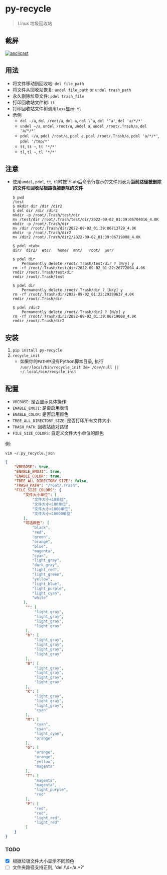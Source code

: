 # py-recycle
> Linux 垃圾回收站

## 截屏
[![asciicast](https://asciinema.org/a/435392.svg)](https://asciinema.org/a/435392)


## 用法
- 将文件移动到回收站: `del file_path`
- 将文件从回收站恢复: `undel file_path` or `undel trash_path`
- 永久删除垃圾文件: `pdel trash_file`
- 打印回收站文件树: `tt`
- 打印回收站文件树调用`less`显示: `tl`
- 示例
    - `del ~/a`, `del /root/a`, `del a`, `del \^a`, `del '^a'`, `del 'a/*/*'`
    - `undel ~/a`, `undel /root/a`, `undel a`, `undel /root/.Trash/a`, `del 'a/*/*'`
    - `pdel ~/a`, `pdel /root/a`, `pdel a`, `pdel /root/.Trash/a`, `pdel 'a/*/*'`, `pdel '/tmp/*'`
    - `tt`, `tt ~`, `tt '*/*'`
    - `tl`, `tl ~`, `tl '*/*'`

## 注意
- 使用`undel`, `pdel`, `tt`, `tl`时按下tab后命令行提示的文件列表为**当前路径被删除的文件**和**回收站根路径被删除的文件**
    
    ```shell
    $ pwd
    /test
    $ mkdir dir /dir /dir2
    $ del dir /dir /dir2
    mkdir -p /root/.Trash/test/dir
    mv /test/dir /root/.Trash/test/dir/2022-09-02_01:39:06704016_4.0K
    mkdir -p /root/.Trash/dir
    mv /dir /root/.Trash/dir/2022-09-02_01:39:06713729_4.0K
    mkdir -p /root/.Trash/dir2
    mv /dir2 /root/.Trash/dir2/2022-09-02_01:39:06719008_4.0K
    
    $ pdel <tab>
    dir/  dir2/  etc/   home/  mnt/   root/  usr/
    
    $ pdel dir
        Permanently delete /root/.Trash/test/dir ? [N/y] y
    rm -rf /root/.Trash/test/dir/2022-09-02_01:22:26772094_4.0K
    rmdir /root/.Trash/test/dir
    rmdir /root/.Trash/test
    
    $ pdel dir
        Permanently delete /root/.Trash/dir ? [N/y] y
    rm -rf /root/.Trash/dir/2022-09-02_01:22:29299637_4.0K
    rmdir /root/.Trash/dir
    
    $ pdel /dir2
        Permanently delete /root/.Trash/dir2 ? [N/y] y
    rm -rf /root/.Trash/dir2/2022-09-02_01:39:06719008_4.0K
    rmdir /root/.Trash/dir2
    ```

## 安装
1. `pip install py-recycle`
2. `recycle_init`
    - 如果你的`PATH`中没有Python脚本目录, 执行 `/usr/local/bin/recycle_init 2&> /dev/null || ~/.local/bin/recycle_init`

## 配置
- `VREBOSE`: 是否显示具体操作
- `ENABLE_EMOJI`: 是否启用表情
- `ENABLE_COLOR`: 是否启用颜色
- `TREE_ALL_DIRECTORY_SIZE`: 是否打印所有文件大小
- `TRASH_PATH`: 回收站绝对路径
- `FILE_SIZE_COLORS`: 自定义文件大小单位的颜色

例:

`vim ~/.py_recycle.json`

```Json
{
    "VREBOSE": true,
    "ENABLE_EMOJI": true,
    "ENABLE_COLOR": true,
    "TREE_ALL_DIRECTORY_SIZE": false,
    "TRASH_PATH": "/root/.Trash",
    "FILE_SIZE_COLORS": {
        "文件大小单位": [
            "文件大小<10单位",
            "文件大小<100单位",
            "文件大小<1000单位",
            "文件大小<10000单位"
        ],
        "可选颜色": [
            "black",
            "red",
            "green",
            "orange",
            "blue",
            "magenta",
            "cyan",
            "light_gray",
            "dark_gray",
            "light_red",
            "light_green",
            "yellow",
            "light_blue",
            "light_purple",
            "light_cyan",
            "white"
        ],
         "": [
             "light_gray",
             "light_gray",
             "light_gray",
             "light_gray"
         ],
         "b": [
             "light_gray",
             "light_gray",
             "light_gray",
             "light_gray"
         ],
         "B": [
             "light_gray",
             "light_gray",
             "light_gray",
             "light_gray"
         ],
         "K": [
             "light_gray",
             "light_gray",
             "light_gray",
             "cyan"
         ],
         "M": [
             "cyan",
             "cyan",
             "light_cyan",
             "orange"
         ],
         "G": [
             "orange",
             "orange",
             "yellow",
             "magenta"
         ],
         "T": [
             "magenta",
             "magenta",
             "light_purple",
             "red"
         ],
         "P": [
             "red",
             "red",
             "light_red",
             "light_red"
         ]
    }
}
```

### TODO
- [X] 根据垃圾文件大小显示不同颜色
- [ ] 文件夹路径支持正则, 'del /\d+/a.*?'
